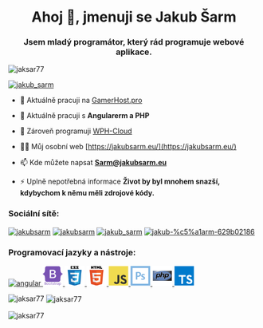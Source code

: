 <h1 align="center">Ahoj 👋, jmenuji se Jakub Šarm</h1>
<h3 align="center">Jsem mladý programátor, který rád programuje webové aplikace.</h3>

<p align="left"> <img src="https://komarev.com/ghpvc/?username=jaksar77&label=Profile%20views&color=0e75b6&style=flat" alt="jaksar77" /> </p>

<p align="left"> <a href="https://twitter.com/jakub_sarm" target="blank"><img src="https://img.shields.io/twitter/follow/jakub_sarm?logo=twitter&style=for-the-badge" alt="jakub_sarm" /></a> </p>

- 🔭 Aktuálně pracuji na [GamerHost.pro](https://gamerhost.pro/home)

- 🌱 Aktuálně pracuji s **Angularerm a PHP**

- 👯 Zároveň programuji [WPH-Cloud](https://www.wp-hosting.cz/administrace-serveru/)

- 👨‍💻 Můj osobní web [https://jakubsarm.eu/](https://jakubsarm.eu/)

- 📫 Kde můžete napsat **Sarm@jakubsarm.eu**

- ⚡ Uplně nepotřebná informace **Život by byl mnohem snazší, kdybychom k němu měli zdrojové kódy.**

<h3 align="left">Sociální sítě:</h3>
<p align="left">
<a href="https://instagram.com/jakubsarm" target="blank"><img align="center" src="https://raw.githubusercontent.com/rahuldkjain/github-profile-readme-generator/master/src/images/icons/Social/instagram.svg" alt="jakubsarm" height="30" width="40" /></a>
<a href="https://fb.com/jakubsarm" target="blank"><img align="center" src="https://raw.githubusercontent.com/rahuldkjain/github-profile-readme-generator/master/src/images/icons/Social/facebook.svg" alt="jakubsarm" height="30" width="40" /></a>
<a href="https://twitter.com/jakub_sarm" target="blank"><img align="center" src="https://raw.githubusercontent.com/rahuldkjain/github-profile-readme-generator/master/src/images/icons/Social/twitter.svg" alt="jakub_sarm" height="30" width="40" /></a>
<a href="https://linkedin.com/in/jakub-%c5%a1arm-629b02186" target="blank"><img align="center" src="https://raw.githubusercontent.com/rahuldkjain/github-profile-readme-generator/master/src/images/icons/Social/linked-in-alt.svg" alt="jakub-%c5%a1arm-629b02186" height="30" width="40" /></a>
</p>

<h3 align="left">Programovací jazyky a nástroje:</h3>
<p align="left"> <a href="https://angular.io" target="_blank" rel="noreferrer"> <img src="https://angular.io/assets/images/logos/angular/angular.svg" alt="angular" width="40" height="40"/> </a> <a href="https://getbootstrap.com" target="_blank" rel="noreferrer"> <img src="https://raw.githubusercontent.com/devicons/devicon/master/icons/bootstrap/bootstrap-plain-wordmark.svg" alt="bootstrap" width="40" height="40"/> </a> <a href="https://www.w3schools.com/css/" target="_blank" rel="noreferrer"> <img src="https://raw.githubusercontent.com/devicons/devicon/master/icons/css3/css3-original-wordmark.svg" alt="css3" width="40" height="40"/> </a> <a href="https://www.w3.org/html/" target="_blank" rel="noreferrer"> <img src="https://raw.githubusercontent.com/devicons/devicon/master/icons/html5/html5-original-wordmark.svg" alt="html5" width="40" height="40"/> </a> <a href="https://developer.mozilla.org/en-US/docs/Web/JavaScript" target="_blank" rel="noreferrer"> <img src="https://raw.githubusercontent.com/devicons/devicon/master/icons/javascript/javascript-original.svg" alt="javascript" width="40" height="40"/> </a> <a href="https://www.photoshop.com/en" target="_blank" rel="noreferrer"> <img src="https://raw.githubusercontent.com/devicons/devicon/master/icons/photoshop/photoshop-line.svg" alt="photoshop" width="40" height="40"/> </a> <a href="https://www.php.net" target="_blank" rel="noreferrer"> <img src="https://raw.githubusercontent.com/devicons/devicon/master/icons/php/php-original.svg" alt="php" width="40" height="40"/> </a> <a href="https://www.typescriptlang.org/" target="_blank" rel="noreferrer"> <img src="https://raw.githubusercontent.com/devicons/devicon/master/icons/typescript/typescript-original.svg" alt="typescript" width="40" height="40"/> </a> </p>

<p><img align="left" src="https://github-readme-stats.vercel.app/api/top-langs?username=jaksar77&show_icons=true&locale=en&layout=compact" alt="jaksar77" /></p>

<p>&nbsp;<img align="center" src="https://github-readme-stats.vercel.app/api?username=jaksar77&show_icons=true&locale=en" alt="jaksar77" /></p>

<p><img align="center" src="https://github-readme-streak-stats.herokuapp.com/?user=jaksar77&" alt="jaksar77" /></p>
